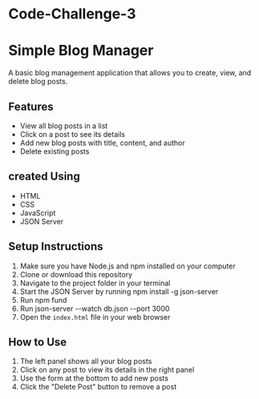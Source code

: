 # Code-Challenge-3
# Simple Blog Manager

A basic blog management application that allows you to create, view, and delete blog posts.

## Features

- View all blog posts in a list
- Click on a post to see its details
- Add new blog posts with title, content, and author
- Delete existing posts

## created Using

- HTML
- CSS
- JavaScript
- JSON Server

## Setup Instructions

1. Make sure you have Node.js and npm installed on your computer
2. Clone or download this repository
3. Navigate to the project folder in your terminal
4. Start the JSON Server by running npm install -g json-server
5. Run npm fund
6. Run json-server --watch db.json --port 3000
5. Open the `index.html` file in your web browser

## How to Use

1. The left panel shows all your blog posts
2. Click on any post to view its details in the right panel
3. Use the form at the bottom to add new posts
4. Click the "Delete Post" button to remove a post
